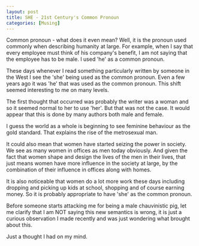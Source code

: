 ```yaml
---
layout: post  
title: SHE - 21st Century's Common Pronoun  
categories: [Musing]  
---
```


Common pronoun - what does it even mean? Well, it is the pronoun used commonly when
describing humanity at large. For example, when I say that every employee must think of his 
company's benefit, I am not saying that the employee has to be male. I used 'he' as a common 
pronoun.

These days whenever I read something particularly written by someone in the West I see the 'she'
being used as the common pronoun. Even a few years ago it was 'he' that was used as the common 
pronoun. This shift seemed interesting to me on many levels.  

The first thought that occurred was probably the writer was a woman and so it seemed normal 
to her to use 'her'. But that was not the case. It would appear that this is done by many 
authors both male and female.  

I guess the world as a whole is beginning to see feminine behaviour as the gold standard. That 
explains the rise of the metrosexual man.  

It could also mean that women have started seizing the power in society. We see as many women 
in offices as men today obviously. And given the fact that women shape and design the lives 
of the men in their lives, that just means women  have more influence in the society at large, 
by the combination of their influence in offices along with homes. 
 
It is also noticeable that women do a lot more work these days including dropping and picking 
up kids at school, shopping and of course earning money. So it is probably appropriate to have 
'she' as the common pronoun.  

Before someone starts attacking me for being a male chauvinistic pig, let me clarify 
that I am NOT saying this new semantics is wrong, it is just a curious observation I made 
recently and was just wondering what brought about this.  

Just a thought I had on my mind.